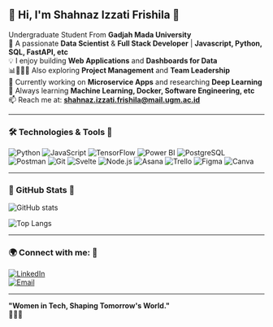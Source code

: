 ## 🌸 Hi, I'm **Shahnaz Izzati Frishila** 🐇  
Undergraduate Student From **Gadjah Mada University**  
🚀 A passionate **Data Scientist** & **Full Stack Developer** | **Javascript, Python, SQL, FastAPI, etc**  
💡 I enjoy building **Web Applications** and **Dashboards for Data**  
📊💼👩‍💼 Also exploring **Project Management** and **Team Leadership**  
🔧 Currently working on **Microservice Apps** and researching **Deep Learning**  
🌱 Always learning **Machine Learning, Docker, Software Engineering, etc**  
📫 Reach me at: **shahnaz.izzati.frishila@mail.ugm.ac.id**  

---

### 🛠️ Technologies & Tools 🐾  

![Python](https://img.shields.io/badge/-Python-ff69b4?style=flat&logo=python)
![JavaScript](https://img.shields.io/badge/-JavaScript-ffb6c1?style=flat&logo=javascript)
![TensorFlow](https://img.shields.io/badge/-TensorFlow-ff6f61?style=flat&logo=tensorflow)
![Power BI](https://img.shields.io/badge/-Power%20BI-ffa07a?style=flat&logo=powerbi)
![PostgreSQL](https://img.shields.io/badge/-PostgreSQL-ff69b4?style=flat&logo=postgresql)
![Postman](https://img.shields.io/badge/-Postman-ff7f7f?style=flat&logo=postman)
![Git](https://img.shields.io/badge/-Git-ff6eb4?style=flat&logo=git)
![Svelte](https://img.shields.io/badge/-Svelte-ff758c?style=flat&logo=svelte)
![Node.js](https://img.shields.io/badge/-Node.js-ff99cc?style=flat&logo=node.js)
![Asana](https://img.shields.io/badge/-Asana-ff69b4?style=flat&logo=asana)
![Trello](https://img.shields.io/badge/-Trello-ffc0cb?style=flat&logo=trello)
![Figma](https://img.shields.io/badge/-Figma-ffb6c1?style=flat&logo=figma)
![Canva](https://img.shields.io/badge/-Canva-ffb6c1?style=flat&logo=canva)

---

### 🐇 GitHub Stats 🌸  

![GitHub stats](https://github-readme-stats.vercel.app/api?username=yourusername&show_icons=true&count_private=true&title_color=ff69b4&icon_color=ff69b4&text_color=ff69b4&bg_color=fef5ff&theme=default)

![Top Langs](https://github-readme-stats.vercel.app/api/top-langs/?username=yourusername&layout=compact&title_color=ff69b4&text_color=ff69b4&bg_color=fef5ff&theme=default)

---

### 🌍 Connect with me: 🐰  

[![LinkedIn](https://img.shields.io/badge/-LinkedIn-ff69b4?style=flat&logo=linkedin)](https://www.linkedin.com/in/shahnaz-izzati-frishila/)  
[![Email](https://img.shields.io/badge/-Email-ffc0cb?style=flat&logo=gmail)](mailto:shahnaz.izzati.frishila@mail.ugm.ac.id)  

---

**"Women in Tech, Shaping Tomorrow's World."**  
💖🐇✨

